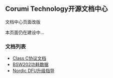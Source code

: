 
## Corumi Technology开源文档中心

文档中心页面改版

本页面仍在建设中...


### 文档列表

- [Class C协议文档](docs/classC/classC.md)
- [BSW202功耗数据](docs/guide/BSW202_pw/index.html)
- [Nordic DFU升级指导](docs/guide/dfu/readme.md)

